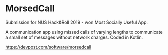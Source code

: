 # MorsedCall
Submission for NUS Hack&Roll 2019 - won Most Socially Useful App.

A communication app using missed calls of varying lengths to communicate a small set of messages without network charges.
Coded in Kotlin.



https://devpost.com/software/morsedcall

